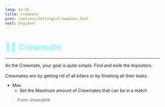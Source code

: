 ```yaml
---
lang: en-US
title: Crewmate
prev: /options/Settings/Crewmates.html
next: Engineer
---
```


# <font color="#8cffff">👨‍✈️ <b>Crewmate</b></font> <Badge text="Vanilla" type="tip" vertical="middle"/>
---

As the Crewmate, your goal is quite simple. Find and exile the Impostors.<br><br>
Crewmates win by getting rid of all killers or by finishing all their tasks.
* Max
  * Set the Maximum amount of Crewmates that can be in a match

> From: Innersloth